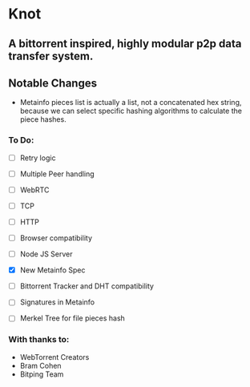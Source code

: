 # Knot

## A bittorrent inspired, highly modular p2p data transfer system.

## Notable Changes

- Metainfo pieces list is actually a list, not a concatenated hex string, because we can select specific hashing algorithms to calculate the piece hashes.

### To Do:

- [ ] Retry logic

- [ ] Multiple Peer handling

- [ ] WebRTC

- [ ] TCP

- [ ] HTTP

- [ ] Browser compatibility

- [ ] Node JS Server

- [x] New Metainfo Spec

- [ ] Bittorrent Tracker and DHT compatibility

- [ ] Signatures in Metainfo

- [ ] Merkel Tree for file pieces hash

### With thanks to:

- WebTorrent Creators
- Bram Cohen
- Bitping Team
